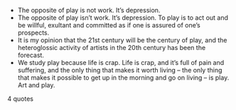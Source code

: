  - The opposite of play is not work. It’s depression.
 - The opposite of play isn’t work. It’s depression. To play is to act out and be willful, exultant and committed as if one is assured of one’s prospects.
 - It is my opinion that the 21st century will be the century of play, and the heteroglossic activity of artists in the 20th century has been the forecast.
 - We study play because life is crap. Life is crap, and it’s full of pain and suffering, and the only thing that makes it worth living – the only thing that makes it possible to get up in the morning and go on living – is play. Art and play.

4 quotes